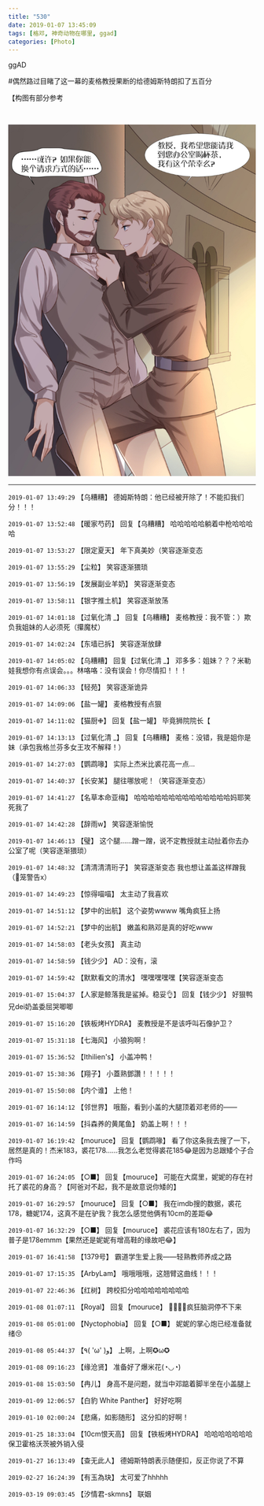 ```yaml
---
title: "530"
date: 2019-01-07 13:45:09
tags: [格邓, 神奇动物在哪里, ggad]
categories: [Photo]
---
```


<p>ggAD</p> 
<p>#偶然路过目睹了这一幕的麦格教授果断的给德姆斯特朗扣了五百分<br /></p> 
<p>【构图有部分参考</p> 
<p><br /></p>

![](https://raw.githubusercontent.com/alicewish/meowchain247/master/img_cVZNdzJtQk9JV2REbjNMUXJYSnY0Ky93SlVpOStUWDBBZ2czUkdPSXZpYklYY1RUNWxOdUJ3PT0.jpg)

---

`2019-01-07 13:49:29` 【乌糟糟】 德姆斯特朗：他已经被开除了！不能扣我们分！！！

`2019-01-07 13:52:48` 【暖家芍药】 回复【乌糟糟】 哈哈哈哈哈躺着中枪哈哈哈哈

`2019-01-07 13:53:27` 【限定夏天】 年下真美妙（笑容逐渐变态

`2019-01-07 13:55:29` 【尘粒】 笑容逐渐猥琐

`2019-01-07 13:56:19` 【发展副业羊奶】 笑容逐渐变态

`2019-01-07 13:58:11` 【银字推土机】 笑容逐渐放荡

`2019-01-07 14:01:18` 【过氧化清 \_】 回复【乌糟糟】 麦格教授：我不管：）欺负我姐妹的人必须死（攥魔杖）

`2019-01-07 14:02:24` 【东墙已拆】 笑容逐渐放肆

`2019-01-07 14:05:02` 【乌糟糟】 回复【过氧化清 \_】 邓多多：姐妹？？？米勒娃我想你有点误会。。。林咯咯：没有误会！你尽情扣！！！

`2019-01-07 14:06:33` 【轻苑】 笑容逐渐诡异

`2019-01-07 14:09:06` 【盐一罐】 麦格教授有点狠

`2019-01-07 14:11:02` 【猫厨✙】 回复【盐一罐】 毕竟狮院院长【

`2019-01-07 14:13:13` 【过氧化清 \_】 回复【乌糟糟】 麦格：没错，我是姐你是妹（承包我格兰芬多女王攻不解释！）

`2019-01-07 14:27:03` 【鹦鹉喙】 实际上杰米比裘花高一点…

`2019-01-07 14:40:37` 【长安某】 腿往哪放呢！（笑容逐渐变态）

`2019-01-07 14:41:27` 【名草本命亚梅】 哈哈哈哈哈哈哈哈哈哈哈哈哈哈妈耶笑死我了

`2019-01-07 14:42:28` 【辞雨w】 笑容逐渐愉悦

`2019-01-07 14:46:13` 【璧】 这个腿……蹭一蹭，说不定教授就主动扯着你去办公室了呢（笑容逐渐猥琐）

`2019-01-07 14:48:32` 【清清清清珩子】 笑容逐渐变态 我也想让盖盖这样蹭我（🐔笼警告x）

`2019-01-07 14:49:23` 【惊得喵喵】 太主动了我喜欢

`2019-01-07 14:51:12` 【梦中的出航】 这个姿势wwww 嘴角疯狂上扬

`2019-01-07 14:52:21` 【梦中的出航】 嫩盖和熟邓是真的好吃www

`2019-01-07 14:58:03` 【老头女孩】 真主动

`2019-01-07 14:58:59` 【钱少少】 AD：没有，滚

`2019-01-07 14:59:42` 【默默看文的清水】 嘿嘿嘿嘿嘿【笑容逐渐变态

`2019-01-07 15:04:37` 【人家是鲸落我是鲨掉。稳妥👌】 回复【钱少少】 好狠鸭兄dei奶盖委屈哭唧唧

`2019-01-07 15:16:20` 【铁板烤HYDRA】 麦教授是不是该呼叫石像护卫？

`2019-01-07 15:31:18` 【七海风】 小狼狗啊！

`2019-01-07 15:36:52` 【Ithilien's】 小盖冲鸭！

`2019-01-07 15:38:36` 【翔子】 小蓋熟鄧讚！！！！！

`2019-01-07 15:50:08` 【内个谁】 上他！

`2019-01-07 16:14:12` 【邻世界】 哦豁，看到小盖的大腿顶着邓老师的——

`2019-01-07 16:14:59` 【抖森养的黄尾鱼】 奶盖上啊！！！

`2019-01-07 16:19:42` 【mouruce】 回复【鹦鹉喙】 看了你这条我去搜了一下，居然是真的！杰米183，裘花178……我怎么老觉得裘花185😂是因为总跟矮个子合作吗

`2019-01-07 16:24:05` 【○■】 回复【mouruce】 可能在大腐里，妮妮的存在衬托了裘花的身高？【阿爸对不起，我不是故意说你矮的】

`2019-01-07 16:29:57` 【mouruce】 回复【○■】 我在imdb搜的数据，裘花178，糖妮174，这真不是在驴我？我怎么感觉他俩有10cm的差距😂

`2019-01-07 16:32:29` 【○■】 回复【mouruce】 裘花应该有180左右了，因为普子是178emmm【果然还是妮妮有增高鞋的缘故吧😂】

`2019-01-07 16:41:58` 【1379号】 霸道学生爱上我——轻熟教师养成之路

`2019-01-07 17:15:35` 【ArbyLam】 哦哦哦哦，这翘臂这曲线！！！

`2019-01-07 22:46:36` 【红树】 跨校扣分哈哈哈哈哈哈哈哈

`2019-01-08 01:07:11` 【Royal】 回复【mouruce】 🤯🤯🤯🤯疯狂脑洞停不下来

`2019-01-08 05:01:00` 【Nyctophobia】 回复【○■】 妮妮的掌心炮已经准备就绪😚

`2019-01-08 05:44:37` 【٩( 'ω' )و】 上啊，上啊✪ω✪

`2019-01-08 09:16:23` 【缘沧贤】 准备好了爆米花(◔◡◔)

`2019-01-08 15:03:50` 【冉儿】 身高不是问题，就当中邓踮着脚半坐在小盖腿上

`2019-01-09 12:06:57` 【白豹 White Panther】 好好吃啊

`2019-01-10 02:00:24` 【悲痛，如影随形】 这分扣的好啊！

`2019-01-25 18:33:04` 【10cm恨天高】 回复【铁板烤HYDRA】 哈哈哈哈哈哈哈保卫霍格沃茨被外销入侵

`2019-01-27 16:13:49` 【查无此人】 德姆斯特朗表示随便扣，反正你说了不算

`2019-02-27 16:24:39` 【有玉為玦】 太可爱了hhhhh

`2019-03-19 09:03:45` 【汐情君-skmns】 联姻
